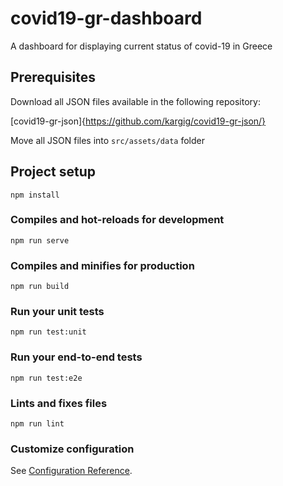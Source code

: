 # covid19-gr-dashboard

A dashboard for displaying current status of covid-19 in Greece


## Prerequisites

Download all JSON files available in the following repository:

[covid19-gr-json]{https://github.com/kargig/covid19-gr-json/}

Move all JSON files into `src/assets/data` folder

## Project setup
```
npm install
```

### Compiles and hot-reloads for development
```
npm run serve
```

### Compiles and minifies for production
```
npm run build
```

### Run your unit tests
```
npm run test:unit
```

### Run your end-to-end tests
```
npm run test:e2e
```

### Lints and fixes files
```
npm run lint
```

### Customize configuration
See [Configuration Reference](https://cli.vuejs.org/config/).
